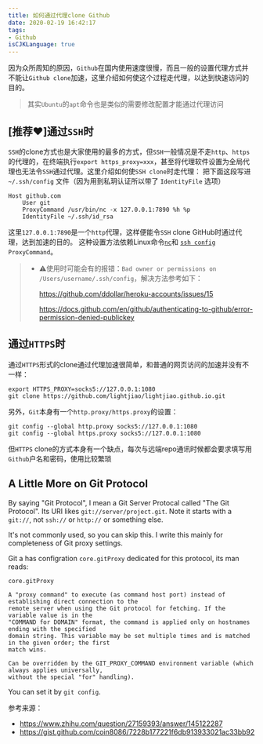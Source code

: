 ```yaml
---
title: 如何通过代理clone Github
date: 2020-02-19 16:42:17
tags:
- Github
isCJKLanguage: true
---
```


因为众所周知的原因，`Github`在国内使用速度很慢，而且一般的设置代理方式并不能让`Github clone`加速，这里介绍如何使这个过程走代理，以达到快速访问的目的。

> 其实`Ubuntu`的`apt`命令也是类似的需要修改配置才能通过代理访问



## [推荐❤️]通过`SSH`时

`SSH`的clone方式也是大家使用的最多的方式，但`SSH`一般情况是不走`http`、`https`的代理的，在终端执行`export https_proxy=xxx`，甚至将代理软件设置为全局代理也无法令`SSH`通过代理。这里介绍如何使`SSH clone`时走代理：
把下面这段写进 `~/.ssh/config` 文件（因为用到私玥认证所以带了 `IdentityFile` 选项）

```
Host github.com
    User git
    ProxyCommand /usr/bin/nc -x 127.0.0.1:7890 %h %p
    IdentityFile ~/.ssh/id_rsa
```
这里`127.0.0.1:7890`是一个`http`代理，这样便能令`SSH` clone GitHub时通过代理，达到加速的目的。
这种设置方法依赖Linux命令[`nc`](https://linux.die.net/man/1/nc)和 [`ssh config`](https://linux.die.net/man/5/ssh_config) `ProxyCommand`。

> - ⚠使用时可能会有的报错：`Bad owner or permissions on /Users/username/.ssh/config`，解决方法参考如下：
>
>   https://github.com/ddollar/heroku-accounts/issues/15
>
>   https://docs.github.com/en/github/authenticating-to-github/error-permission-denied-publickey



## 通过`HTTPS`时

通过`HTTPS`形式的clone通过代理加速很简单，和普通的网页访问的加速并没有不一样：
```
export HTTPS_PROXY=socks5://127.0.0.1:1080
git clone https://github.com/lightjiao/lightjiao.github.io.git
```
另外，`Git`本身有一个`http.proxy/https.proxy`的设置：
```
git config --global http.proxy socks5://127.0.0.1:1080
git config --global https.proxy socks5://127.0.0.1:1080
```
但`HTTPS` clone的方式本身有一个缺点，每次与远端repo通讯时候都会要求填写用`Github`户名和密码，使用比较繁琐

## A Little More on Git Protocol
By saying "Git Protocol", I mean a Git Server Protocal called "The Git Protocol". Its URI likes `git://server/project.git`. Note it starts with a `git://`, not `ssh://` or `http://` or something else.

It's not commonly used, so you can skip this. I write this mainly for completeness of Git proxy settings.

Git a has configration `core.gitProxy` dedicated for this protocol, its man reads:
```
core.gitProxy

A "proxy command" to execute (as command host port) instead of establishing direct connection to the 
remote server when using the Git protocol for fetching. If the variable value is in the 
"COMMAND for DOMAIN" format, the command is applied only on hostnames ending with the specified 
domain string. This variable may be set multiple times and is matched in the given order; the first 
match wins.

Can be overridden by the GIT_PROXY_COMMAND environment variable (which always applies universally, 
without the special "for" handling).
```
You can set it by `git config`.

参考来源：
 - https://www.zhihu.com/question/27159393/answer/145122287
 - https://gist.github.com/coin8086/7228b177221f6db913933021ac33bb92
